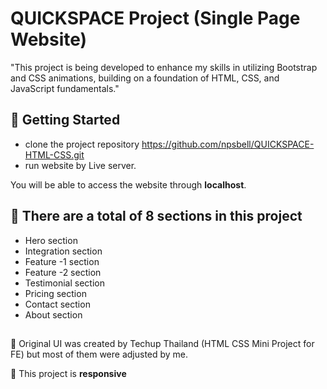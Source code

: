 # QUICKSPACE Project (Single Page Website)

"This project is being developed to enhance my skills in utilizing Bootstrap and CSS animations, building on a foundation of HTML, CSS, and JavaScript fundamentals."

## 🩵 Getting Started
 - clone the project repository https://github.com/npsbell/QUICKSPACE-HTML-CSS.git
 - run website by Live server.

You will be able to access the website through **localhost**.

## 🩵 There are a total of 8 sections in this project

- Hero section
- Integration section
- Feature -1 section
- Feature -2 section
- Testimonial section
- Pricing section
- Contact section
- About section

##

🧩 Original UI was created by Techup Thailand (HTML CSS Mini Project for FE) but most of them were adjusted by me.

🧩 This project is **responsive**
